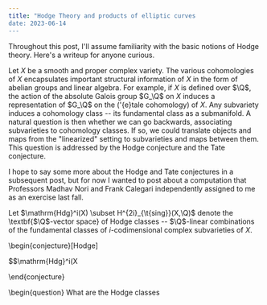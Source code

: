 ```yaml
---
title: "Hodge Theory and products of elliptic curves
date: 2023-06-14
---
```


Throughout this post, I'll assume familiarity with the basic notions of Hodge
theory. Here's a writeup for anyone curious. 


Let $X$ be a smooth and proper complex variety. The various cohomologies of $X$ encapsulates
important structural information of $X$ in the form of abelian groups and linear algebra.
For example, if $X$ is defined over $\Q$, the action of the absolute Galois group
$G_\Q$ on $X$ induces a representation of $G_\Q$ on the (\'{e}tale cohomology) of $X$. 
Any subvariety induces a cohomology class -- its fundamental class as a submanifold. 
A natural question is then whether we can go backwards, associating subvarieties to 
cohomology classes. If so, we could translate objects and maps from the "linearized" setting
to subvarieties and maps between them. This question is addressed by the Hodge conjecture
and the Tate conjecture.


I hope to say some more about the Hodge and Tate conjectures in a subsequent post, but for
now I wanted to post about a computation that Professors Madhav Nori and Frank Calegari
independently assigned to me as an exercise last fall. 


Let $\mathrm{Hdg}^i(X) \subset H^{2i}_{\t{sing}}(X,\Q)$ denote the \textbf{$\Q$-vector space}
of Hodge classes -- $\Q$-linear combinations of the fundamental classes of 
$i$-codimensional complex subvarieties of $X$. 

\begin{conjecture}[Hodge]

$$\mathrm{Hdg}^i(X


\end{conjecture}


\begin{question}
    What are the Hodge classes 

